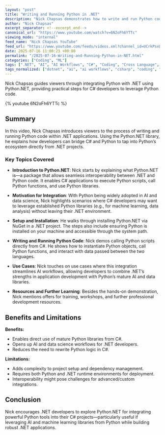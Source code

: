 ```yaml
---
layout: "post"
title: "Writing and Running Python in .NET"
description: "Nick Chapsas demonstrates how to write and run Python code within .NET applications using Python.NET. He explores the integration process, potential use cases—especially with Python's popularity in AI—and explains how C# developers can leverage Python libraries inside their .NET projects."
author: "Nick Chapsas"
excerpt_separator: <!--excerpt_end-->
canonical_url: "https://www.youtube.com/watch?v=6N2oFh6YTTc"
viewing_mode: "internal"
feed_name: "Nick Chapsas YouTube"
feed_url: "https://www.youtube.com/feeds/videos.xml?channel_id=UCrkPsvLGln62OMZRO6K-llg"
date: 2025-07-16 11:00:23 +00:00
permalink: "/2025-07-16-Writing-and-Running-Python-in-NET.html"
categories: ["Coding", "ML"]
tags: [".NET", "AI", "AI Workflows", "C#", "Coding", "Cross Language", "Interoperability", "ML", "Nick Chapsas", "Python Integration", "Python Libraries", "Python.NET", "Video Tutorial", "Videos"]
tags_normalized: ["dotnet", "ai", "ai workflows", "csharp", "coding", "cross language", "interoperability", "ml", "nick chapsas", "python integration", "python libraries", "pythondotnet", "video tutorial", "videos"]
---
```


Nick Chapsas guides viewers through integrating Python with .NET using Python.NET, providing practical steps for C# developers to leverage Python code.<!--excerpt_end-->

{% youtube 6N2oFh6YTTc %}

## Summary

In this video, Nick Chapsas introduces viewers to the process of writing and running Python code within .NET applications. Using the Python.NET library, he explains how developers can bridge C# and Python to tap into Python’s ecosystem directly from .NET projects.

### Key Topics Covered

- **Introduction to Python.NET**: Nick starts by explaining what Python.NET is—a package that allows seamless interoperability between .NET and Python code. It enables C# applications to execute Python scripts, call Python functions, and use Python libraries.

- **Motivation for Integration**: With Python being widely adopted in AI and data science, Nick highlights scenarios where C# developers may want to leverage established Python libraries (e.g., for machine learning, data analysis) without leaving their .NET environment.

- **Setup and Installation**: He walks through installing Python.NET via NuGet in a .NET project. The steps also include ensuring Python is installed on your machine and accessible through the system path.

- **Writing and Running Python Code**: Nick demos calling Python scripts directly from C#. He shows how to instantiate Python objects, call Python functions, and interact with data passed between the two languages.

- **Use Cases**: Nick touches on use cases where this integration streamlines AI workflows, allowing developers to combine .NET’s strengths in application development with Python’s mature AI and data libraries.

- **Resources and Further Learning**: Besides the hands-on demonstration, Nick mentions offers for training, workshops, and further professional development resources.

## Benefits and Limitations

**Benefits:**

- Enables direct use of mature Python libraries from C#.
- Opens up AI and data science workflows for .NET developers.
- Reduces the need to rewrite Python logic in C#.

**Limitations:**

- Adds complexity to project setup and dependency management.
- Requires both Python and .NET runtime environments for deployment.
- Interoperability might pose challenges for advanced/custom integrations.

## Conclusion

Nick encourages .NET developers to explore Python.NET for integrating powerful Python tools into their C# projects—particularly useful if leveraging AI and machine learning libraries from Python while building robust .NET applications.
